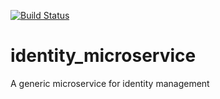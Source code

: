[![Build Status](https://travis-ci.org/cloud-agility/identity_microservice.svg?branch=master.png)](https://travis-ci.org/cloud-agility/identity_microservice.svg?branch=master)

# identity_microservice
A generic microservice for identity management
